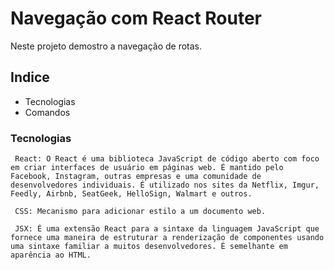 # Navegação com React Router

Neste projeto demostro a navegação de rotas.

## Indice
   * Tecnologias
   * Comandos
    

### Tecnologias

     React: O React é uma biblioteca JavaScript de código aberto com foco em criar interfaces de usuário em páginas web. É mantido pelo Facebook, Instagram, outras empresas e uma comunidade de desenvolvedores individuais. É utilizado nos sites da Netflix, Imgur, Feedly, Airbnb, SeatGeek, HelloSign, Walmart e outros.

     CSS: Mecanismo para adicionar estilo a um documento web.
    
     JSX: É uma extensão React para a sintaxe da linguagem JavaScript que fornece uma maneira de estruturar a renderização de componentes usando uma sintaxe familiar a muitos desenvolvedores. É semelhante em aparência ao HTML.


